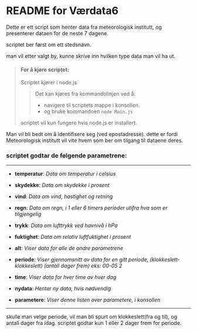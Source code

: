 # README for Værdata6

Dette er ett script som henter data fra meteorologisk institutt, og presenterer dataen for de neste 7 dagene.

scriptet ber først om ett stedsnavn. 

man vil etter valgt by, kunne skrive inn hvilken type data man vil ha ut.

> #### For å kjøre scriptet:
> Scriptet kjører i node.js
>> Det kan kjøres fra kommandolinjen ved å:
>> + navigere til scriptets mappe i konsollen.
>> + og bruke kommandoen `node Main.js`
>
> scriptet vil kun fungere hvis node.js er installert.

Man vil bli bedt om å identifisere seg (ved epostadresse). dette er fordi Meteorologisk institutt vil vite hvem som ber om tilgang til dataene deres.

### scriptet godtar de følgende parametrene:
------------------------------------------------------------------------------

 + **temperatur**:       *Data om temperatur i celsius*

 + **skydekke**:         *Data om skydekke i prosent*

 + **vind**:             *Data om vind, hastighet og retning*

 + **regn**:             *Data om regn, i 1 eller 6 timers perioder utifra hva som er tilgjengelig*

 + **trykk**:            *Data om lufttrykk ved havnivå i hPa*

 + **fuktighet**:        *Data om relativ luftfuktighet i prosent*

 + **alt**:              *Viser data for alle de andre parametrene*

 + **periode**:          *Viser gjennomsnitt av data for en gitt periode, (klokkeslett-klokkeslett) (antall dager frem) eks: 00-05 2*

 + **time**:             *Viser data for hver time av hver dag*

 + **nydata**:           *Henter ny data, hvis nødvendig*

 + **parametere**:       *Viser denne listen over parametere, i konsollen*

------------------------------------------------------------------------------

 skulle man velge periode, vil man bli spurt om klokkeslett(fra og til), og antall dager fra idag. scriptet godtar kun 1 eller 2 dager frem for periode.
